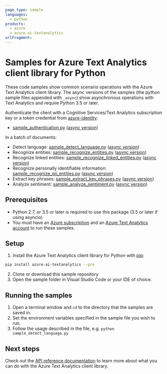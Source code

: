 ```yaml
---
page_type: sample
languages:
  - python
products:
  - azure
  - azure-ai-textanalytics
urlFragment: 
---
```


# Samples for Azure Text Analytics client library for Python

These code samples show common scenario operations with the Azure Text Analytics client library.
The async versions of the samples (the python sample files appended with `_async`) show asynchronous operations
with Text Analytics and require Python 3.5 or later.

Authenticate the client with a Cognitive Services/Text Analytics subscription key or a token credential from [azure-identity](https://github.com/Azure/azure-sdk-for-python/tree/master/sdk/identity/azure-identity):
* [sample_authentication.py](https://github.com/Azure/azure-sdk-for-python/tree/master/sdk/textanalytics/azure-ai-textanalytics/samples/sample_authentication.py) ([async version](https://github.com/Azure/azure-sdk-for-python/tree/master/sdk/textanalytics/azure-ai-textanalytics/samples/async_samples/sample_authentication_async.py))

In a batch of documents:
* Detect language: [sample_detect_language.py](https://github.com/Azure/azure-sdk-for-python/tree/master/sdk/textanalytics/azure-ai-textanalytics/samples/sample_detect_language.py) ([async version](https://github.com/Azure/azure-sdk-for-python/tree/master/sdk/textanalytics/azure-ai-textanalytics/samples/async_samples/sample_detect_language_async.py))
* Recognize entities: [sample_recognize_entities.py](https://github.com/Azure/azure-sdk-for-python/tree/master/sdk/textanalytics/azure-ai-textanalytics/samples/sample_recognize_entities.py) ([async version](https://github.com/Azure/azure-sdk-for-python/tree/master/sdk/textanalytics/azure-ai-textanalytics/samples/async_samples/sample_recognize_entities_async.py))
* Recognize linked entities: [sample_recognize_linked_entities.py](https://github.com/Azure/azure-sdk-for-python/tree/master/sdk/textanalytics/azure-ai-textanalytics/samples/sample_recognize_linked_entities.py) ([async version](https://github.com/Azure/azure-sdk-for-python/tree/master/sdk/textanalytics/azure-ai-textanalytics/samples/async_samples/sample_recognize_linked_entities_async.py))
* Recognize personally identifiable information: [sample_recognize_pii_entities.py](https://github.com/Azure/azure-sdk-for-python/tree/master/sdk/textanalytics/azure-ai-textanalytics/samples/sample_recognize_pii_entities.py) ([async version](https://github.com/Azure/azure-sdk-for-python/tree/master/sdk/textanalytics/azure-ai-textanalytics/samples/async_samples/sample_recognize_pii_entities_async.py))
* Extract key phrases: [sample_extract_key_phrases.py](https://github.com/Azure/azure-sdk-for-python/tree/master/sdk/textanalytics/azure-ai-textanalytics/samples/sample_extract_key_phrases.py) ([async version](https://github.com/Azure/azure-sdk-for-python/tree/master/sdk/textanalytics/azure-ai-textanalytics/samples/async_samples/sample_extract_key_phrases_async.py))
* Analyze sentiment: [sample_analyze_sentiment.py](https://github.com/Azure/azure-sdk-for-python/tree/master/sdk/textanalytics/azure-ai-textanalytics/samples/sample_analyze_sentiment.py) ([async version](https://github.com/Azure/azure-sdk-for-python/tree/master/sdk/textanalytics/azure-ai-textanalytics/samples/async_samples/sample_analyze_sentiment_async.py))

## Prerequisites
* Python 2.7, or 3.5 or later is required to use this package (3.5 or later if using asyncio)
* You must have an [Azure subscription](https://azure.microsoft.com/free/) and an
[Azure Text Analytics account](https://docs.microsoft.com/azure/cognitive-services/cognitive-services-apis-create-account?tabs=singleservice%2Cwindows) to run these samples.

## Setup

1. Install the Azure Text Analytics client library for Python with [pip](https://pypi.org/project/pip/):

```bash
pip install azure-ai-textanalytics --pre
```

2. Clone or download this sample repository
3. Open the sample folder in Visual Studio Code or your IDE of choice.

## Running the samples

1. Open a terminal window and `cd` to the directory that the samples are saved in.
2. Set the environment variables specified in the sample file you wish to run.
3. Follow the usage described in the file, e.g. `python sample_detect_language.py`

## Next steps

Check out the [API reference documentation](https://westus.dev.cognitive.microsoft.com/docs/services/TextAnalytics-v3-0-Preview-1/operations/Languages) to learn more about
what you can do with the Azure Text Analytics client library.
